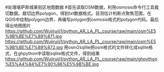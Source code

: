 #处理堪萨斯城某街区地图数据
#首先读取OSM数据，利用osmosis命令行工具裁切数据。裁切边界polygon，得到txt数据格式。目测估计判断点聚焦范围，在QGIS中绘制polygon边界，再编写polygon到osmosis格式的polygon代码，最后得出地图图片
https://github.com/Wujiruiii1/python_AR_LA_PL_course/raw/main/osm%E5%9B%BE%E7%89%871.jpg
https://github.com/Wujiruiii1/python_AR_LA_PL_course/raw/main/osm%E5%9B%BE%E7%89%872.jpg
用osm2sqlite把osm格式的文件转化成sqlite格式，在ghpython中读取sqlite格式文件，得到结果 
https://github.com/Wujiruiii1/python_AR_LA_PL_course/raw/main/ghpython%E5%A4%84%E7%90%86%E5%9B%BE.jpg